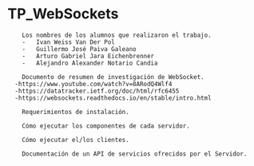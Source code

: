 # TP_WebSockets
		Los nombres de los alumnos que realizaron el trabajo.
      	-	Ivan Weiss Van Der Pol
      	-	Guillermo José Paiva Galeano
	  	-	Arturo Gabriel Jara Eichenbrenner
	  	-	Alejandro Alexander Notario Candia

		Documento de resumen de investigación de WebSocket.
      -https://www.youtube.com/watch?v=8ARodQ4Wlf4
      -https://datatracker.ietf.org/doc/html/rfc6455
      -https://websockets.readthedocs.io/en/stable/intro.html

		Requerimientos de instalación.

		Cómo ejecutar los componentes de cada servidor.

		Cómo ejecutar el/los clientes.

		Documentación de un API de servicios ofrecidos por el Servidor.

